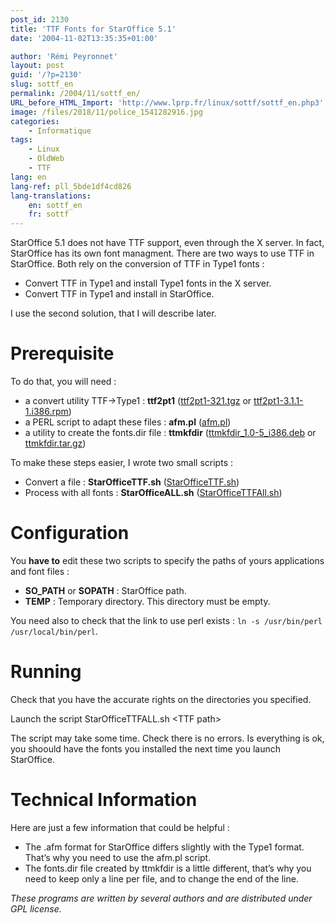```yaml
---
post_id: 2130
title: 'TTF Fonts for StarOffice 5.1'
date: '2004-11-02T13:35:35+01:00'

author: 'Rémi Peyronnet'
layout: post
guid: '/?p=2130'
slug: sottf_en
permalink: /2004/11/sottf_en/
URL_before_HTML_Import: 'http://www.lprp.fr/linux/sottf/sottf_en.php3'
image: /files/2018/11/police_1541282916.jpg
categories:
    - Informatique
tags:
    - Linux
    - OldWeb
    - TTF
lang: en
lang-ref: pll_5bde1df4cd826
lang-translations:
    en: sottf_en
    fr: sottf
---
```


StarOffice 5.1 does not have TTF support, even through the X server. In fact, StarOffice has its own font managment. There are two ways to use TTF in StarOffice. Both rely on the conversion of TTF in Type1 fonts :

- Convert TTF in Type1 and install Type1 fonts in the X server.
- Convert TTF in Type1 and install in StarOffice.

I use the second solution, that I will describe later.

# Prerequisite

To do that, you will need :

- a convert utility TTF-&gt;Type1 : **ttf2pt1** ([ttf2pt1-321.tgz](/files/old-web/linux/sottf/ttf2pt1-321.tgz) or [ttf2pt1-3.1.1-1.i386.rpm](/files/old-web/linux/sottf/ttf2pt1-3.1.1-1.i386.rpm))
- a PERL script to adapt these files : **afm.pl** ([afm.pl](/files/old-web/linux/sottf/afm.pl))
- a utility to create the fonts.dir file : **ttmkfdir** ([ttmkfdir\_1.0-5\_i386.deb](/files/old-web/linux/sottf/ttmkfdir_1.0-5_i386.deb) or [ttmkfdir.tar.gz](/files/old-web/linux/sottf/ttmkfdir.tar.gz))

To make these steps easier, I wrote two small scripts :

- Convert a file : **StarOfficeTTF.sh** ([StarOfficeTTF.sh](/files/old-web/linux/sottf/StarOfficeTTF.sh))
- Process with all fonts : **StarOfficeALL.sh** ([StarOfficeTTFAll.sh](/files/old-web/linux/sottf/StarOfficeTTFAll.sh))

# Configuration

You **have to** edit these two scripts to specify the paths of yours applications and font files :

- **SO\_PATH** or **SOPATH** : StarOffice path.
- **TEMP** : Temporary directory. This directory must be empty.

You need also to check that the link to use perl exists : `ln -s /usr/bin/perl /usr/local/bin/perl`.

# Running

Check that you have the accurate rights on the directories you specified.

Launch the script StarOfficeTTFALL.sh &lt;TTF path&gt;

The script may take some time. Check there is no errors. Is everything is ok, you shoould have the fonts you installed the next time you launch StarOffice.

# Technical Information

Here are just a few information that could be helpful :

- The .afm format for StarOffice differs slightly with the Type1 format. That’s why you need to use the afm.pl script.
- The fonts.dir file created by ttmkfdir is a little different, that’s why you need to keep only a line per file, and to change the end of the line.

*These programs are written by several authors and are distributed under GPL license.*
